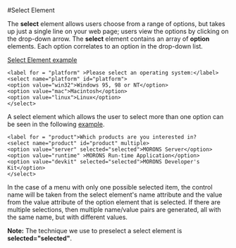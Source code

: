 
#Select Element

The **select** element allows users choose from a range of options, but takes up just a single line on your web page; 
users view the options by clicking on the drop-down arrow.
The **select** element contains an array of **option** elements. Each option correlates to an option in the drop-down list.

<a href="archives/Class Htmls/form10.htm" target = "_blank">Select Element example</a>

~~~
<label for = "platform" >Please select an operating system:</label>
<select name="platform" id="platform">
<option value="win32">Windows 95, 98 or NT</option>
<option value="mac">Macintosh</option>
<option value="linux">Linux</option>
</select>
~~~

A select element which allows the user to select more than one option can be seen in the following
 <a href="archives/Class Htmls/form11.htm" target = "_blank">example</a>.

~~~
<label for = "product">Which products are you interested in?
<select name="product" id="product" multiple>
<option value="server" selected="selected">MORONS Server</option>
<option value="runtime" >MORONS Run-time Application</option>
<option value="devkit" selected="selected">MORONS Developer's Kit</option>
</select>
~~~

In the case of a menu with only one possible selected item, the control name will be taken from the select element's name 
attribute and the value from the value attribute of the option element that is selected. If there are multiple selections, 
then multiple name/value pairs are generated, all with the same name, but with different values.

**Note:** The technique we use to preselect a select element is **selected="selected"**.



